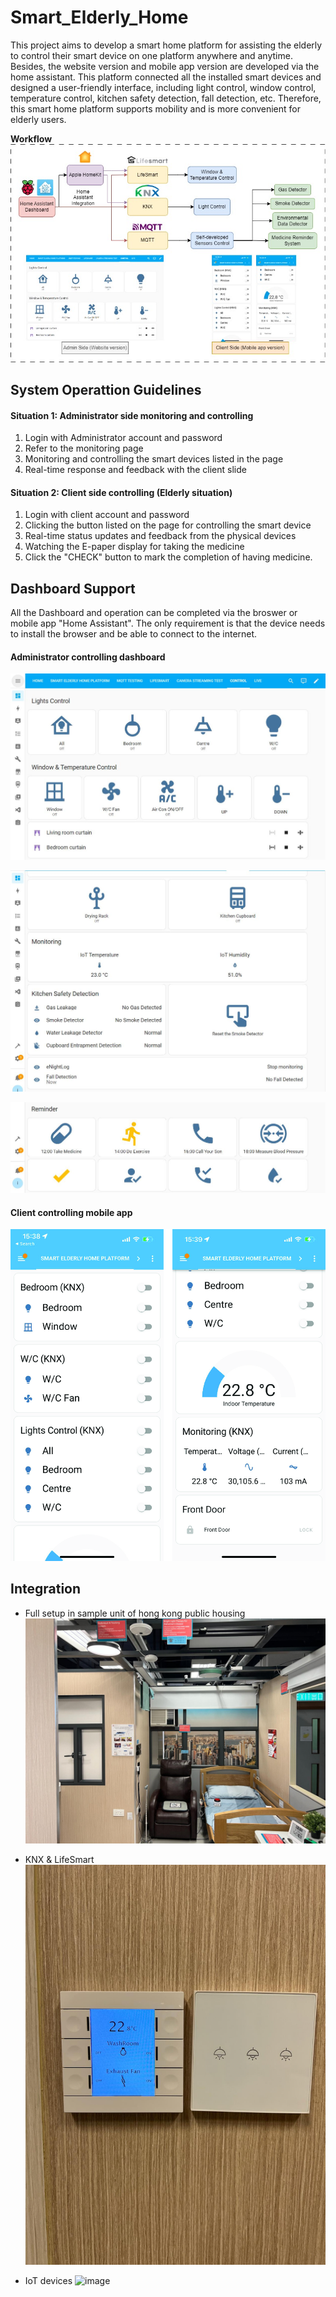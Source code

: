 # Smart_Elderly_Home
This project aims to develop a smart home platform for assisting the elderly to control their smart device on one platform anywhere and anytime. Besides, the website version and mobile app version are developed via the home assistant. This platform connected all the installed smart devices and designed a user-friendly interface, including light control, window control, temperature control, kitchen safety detection, fall detection, etc. Therefore, this smart home platform supports mobility and is more convenient for elderly users.

**Workflow**  
![image](https://github.com/Summer-Lo/Smart_Elderly_Home/blob/main/doc/img/smart_elderly_home.jpg)

**System Operattion Guidelines** 
----------------------------

#### Situation 1: Administrator side monitoring and controlling
1. Login with Administrator account and password
2. Refer to the monitoring page
3. Monitoring and controlling the smart devices listed in the page
4. Real-time response and feedback with the client slide

#### Situation 2: Client side controlling (Elderly situation)
1. Login with client account and password
2. Clicking the button listed on the page for controlling the smart device
3. Real-time status updates and feedback from the physical devices
4. Watching the E-paper display for taking the medicine
5. Click the "CHECK" button to mark the completion of having medicine.

**Dashboard Support**
----------------------------
All the Dashboard and operation can be completed via the broswer or mobile app "Home Assistant". The only requirement is that the device needs to install the browser and be able to connect to the internet.

#### Administrator controlling dashboard
![image](https://github.com/Summer-Lo/Smart_Elderly_Home/blob/main/doc/img/control_page1.jpg)

![image](https://github.com/Summer-Lo/Smart_Elderly_Home/blob/main/doc/img/control_page2.JPG)

![image](https://github.com/Summer-Lo/Smart_Elderly_Home/blob/main/doc/img/control_page3.JPG)

#### Client controlling mobile app
![image](https://github.com/Summer-Lo/Smart_Elderly_Home/blob/main/doc/img/client_mobile_app.jpg)

**Integration**
----------------------------
- Full setup in sample unit of hong kong public housing
![image](https://github.com/Summer-Lo/Smart_Elderly_Home/blob/main/doc/img/public_housing_view.jpeg)

- KNX & LifeSmart
![image](https://github.com/Summer-Lo/Smart_Elderly_Home/blob/main/doc/img/knx_homeassistant.jpeg)

- IoT devices
![image](https://github.com/Summer-Lo/Smart_Elderly_Home/blob/main/doc/img/iot_devices.jpeg)

